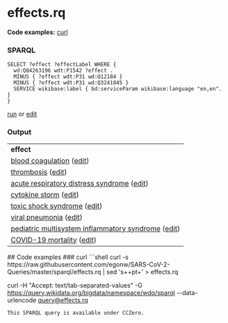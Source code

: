 # effects.rq
**Code examples:** [curl](#curl)
### SPARQL
```sparql
SELECT ?effect ?effectLabel WHERE {
  wd:Q84263196 wdt:P1542 ?effect .
  MINUS { ?effect wdt:P31 wd:Q12184 }
  MINUS { ?effect wdt:P31 wd:Q3241045 }
  SERVICE wikibase:label { bd:serviceParam wikibase:language "en,en". }
}
```
[run](https://query.wikidata.org/embed.html#SELECT%20%3Feffect%20%3FeffectLabel%20WHERE%20%7B%0A%20%20wd%3AQ84263196%20wdt%3AP1542%20%3Feffect%20.%0A%20%20MINUS%20%7B%20%3Feffect%20wdt%3AP31%20wd%3AQ12184%20%7D%0A%20%20MINUS%20%7B%20%3Feffect%20wdt%3AP31%20wd%3AQ3241045%20%7D%0A%20%20SERVICE%20wikibase%3Alabel%20%7B%20bd%3AserviceParam%20wikibase%3Alanguage%20%22en%2Cen%22.%20%7D%0A%7D%0A) or [edit](https://query.wikidata.org/#SELECT%20%3Feffect%20%3FeffectLabel%20WHERE%20%7B%0A%20%20wd%3AQ84263196%20wdt%3AP1542%20%3Feffect%20.%0A%20%20MINUS%20%7B%20%3Feffect%20wdt%3AP31%20wd%3AQ12184%20%7D%0A%20%20MINUS%20%7B%20%3Feffect%20wdt%3AP31%20wd%3AQ3241045%20%7D%0A%20%20SERVICE%20wikibase%3Alabel%20%7B%20bd%3AserviceParam%20wikibase%3Alanguage%20%22en%2Cen%22.%20%7D%0A%7D%0A)


### Output
<table>
  <tr>
    <td><b>effect</b></td>
  </tr>
  <tr>
    <td><a href="https://scholia.toolforge.org/Q179217">blood coagulation</a> (<a href="http://www.wikidata.org/entity/Q179217">edit</a>)</td>
  </tr>
  <tr>
    <td><a href="https://scholia.toolforge.org/Q261327">thrombosis</a> (<a href="http://www.wikidata.org/entity/Q261327">edit</a>)</td>
  </tr>
  <tr>
    <td><a href="https://scholia.toolforge.org/Q344873">acute respiratory distress syndrome</a> (<a href="http://www.wikidata.org/entity/Q344873">edit</a>)</td>
  </tr>
  <tr>
    <td><a href="https://scholia.toolforge.org/Q1076369">cytokine storm</a> (<a href="http://www.wikidata.org/entity/Q1076369">edit</a>)</td>
  </tr>
  <tr>
    <td><a href="https://scholia.toolforge.org/Q1128440">toxic shock syndrome</a> (<a href="http://www.wikidata.org/entity/Q1128440">edit</a>)</td>
  </tr>
  <tr>
    <td><a href="https://scholia.toolforge.org/Q2603200">viral pneumonia</a> (<a href="http://www.wikidata.org/entity/Q2603200">edit</a>)</td>
  </tr>
  <tr>
    <td><a href="https://scholia.toolforge.org/Q93629491">pediatric multisystem inflammatory syndrome</a> (<a href="http://www.wikidata.org/entity/Q93629491">edit</a>)</td>
  </tr>
  <tr>
    <td><a href="https://scholia.toolforge.org/Q104778232">COVID-19 mortality</a> (<a href="http://www.wikidata.org/entity/Q104778232">edit</a>)</td>
  </tr>
</table>
## Code examples
### curl
```shell
curl -s https://raw.githubusercontent.com/egonw/SARS-CoV-2-Queries/master/sparql/effects.rq | sed 's+<lang/>+pt+' > effects.rq

curl -H "Accept: text/tab-separated-values" -G https://query.wikidata.org/bigdata/namespace/wdq/sparql --data-urlencode query@effects.rq
```
This SPARQL query is available under CCZero.

